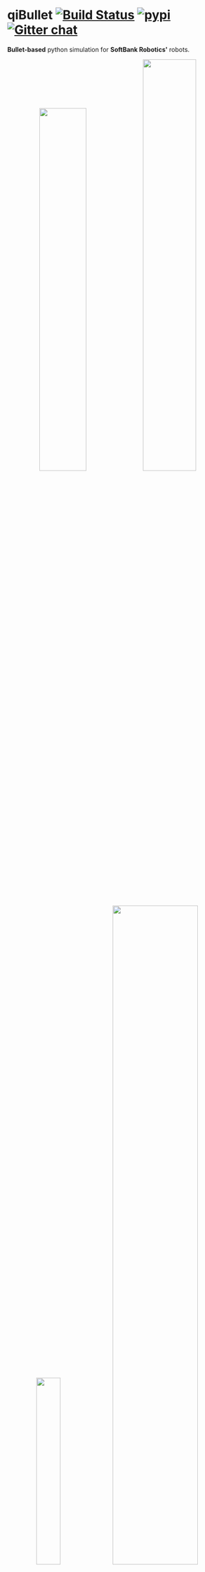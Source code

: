 # qiBullet [![Build Status](https://api.travis-ci.org/ProtolabSBRE/qibullet.svg?branch=master)](https://travis-ci.org/ProtolabSBRE/qibullet) [![pypi](https://img.shields.io/pypi/v/qibullet.svg)](https://pypi.org/project/qibullet/) [![Gitter chat](https://badges.gitter.im/qibullet.png)](https://gitter.im/qibullet "Gitter chat")

__Bullet-based__ python simulation for __SoftBank Robotics'__ robots.

<!-- start -->
<p align="middle">
	<img src="ressources/short_top_cam.gif" width="46%" />
	<img src="ressources/pepper_depth_camera.gif" width="49%" />
</p>
<p align="middle">
	<img src="ressources/pepper_moveTo.gif" width="33%" />
	<img src="ressources/ros_compat.gif" width="62%" />
</p>
<!-- end -->

## Installation

The following modules are required:
* __numpy__
* __pybullet__

The __qiBullet__ module can be installed via pip, for python 2.7 and python 3:
```bash
pip install --user qibullet
```

## Usage
A robot can be spawned via the SimulationManager class:
```python
from qibullet import SimulationManager

if __name__ == "__main__":
    simulation_manager = SimulationManager()

    # Launch a simulation instances, with using a graphical interface.
    # Please note that only one graphical interface can be launched at a time
    client_id = simulation_manager.launchSimulation(gui=True)

    # Spawning a virtual Pepper robot, at the origin of the WORLD frame, and a
    # ground plane
    pepper = simulation_manager.spawnPepper(
        client_id,
        translation=[0, 0, 0],
        quaternion=[0, 0, 0, 1],
        spawn_ground_plane=True)

    # Or a NAO robot, at a default position
    nao = simulation_manager.spawnNao(
        client_id,
        spawn_ground_plane=True)
```

Or using loadRobot from the PepperVirtual class if you already have a simulated environment:
```python
    pepper = PepperVirtual()

    pepper.loadRobot(
      translation=[0, 0, 0],
      quaternion=[0, 0, 0, 1],
      physicsClientId=client_id)
```

More snippets can be found in the [examples folder](https://github.com/ProtolabSBRE/qibullet/tree/master/examples), or in the repository [wiki](https://github.com/ProtolabSBRE/qibullet/wiki)

## Documentation
The qiBullet __API documentation__ can be found [here](https://protolabsbre.github.io/qibullet/api/). The documentation can be generated via the following command (the __doxygen__ package has to be installed beforehand, and the docs folder has to exist):
```bash
cd docs
doxygen
```

The repository also contains a [wiki](https://github.com/ProtolabSBRE/qibullet/wiki), providing some tutorials.

## Citations
Please cite qiBullet if you use this repository in your publications:
```
@article{busy2019qibullet,
  title={qiBullet, a Bullet-based simulator for the Pepper and NAO robots},
  author={Busy, Maxime and Caniot, Maxime},
  journal={arXiv preprint arXiv:1909.00779},
  year={2019}
}
```

## Troubleshooting

### OpenGL driver
If you encounter the message:
> Workaround for some crash in the Intel OpenGL driver on Linux/Ubuntu

Your computer is using the Intel OpenGL driver. Go to __Software & Updates__, __Additional Drivers__, and select a driver corresponding to your GPU.

## License
Licensed under the [Apache-2.0 License](LICENSE)

